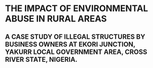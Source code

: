 # THE IMPACT OF ENVIRONMENTAL ABUSE IN RURAL AREAS #
## A CASE STUDY OF ILLEGAL STRUCTURES BY BUSINESS OWNERS AT EKORI JUNCTION, YAKURR LOCAL GOVERNMENT AREA, CROSS RIVER STATE, NIGERIA. ##
